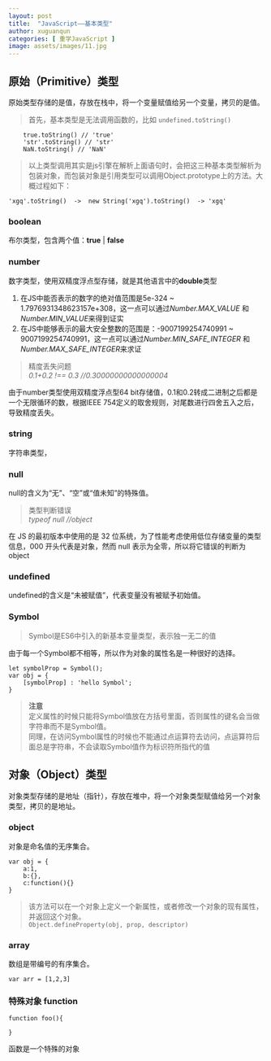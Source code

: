 ```yaml
---
layout: post
title:  "JavaScript——基本类型"
author: xuguanqun
categories: [ 重学JavaScript ]
image: assets/images/11.jpg
---
```


## 原始（Primitive）类型
原始类型存储的是值，存放在栈中，将一个变量赋值给另一个变量，拷贝的是值。

>首先，基本类型是无法调用函数的，比如 `undefined.toString()`   

```
    true.toString() // 'true'   
    'str'.toString() // 'str'  
    NaN.toString() // 'NaN'  
```  

>以上类型调用其实是js引擎在解析上面语句时，会把这三种基本类型解析为包装对象，而包装对象是引用类型可以调用Object.prototype上的方法。大概过程如下：

` 'xgq'.toString()  ->  new String('xgq').toString()  -> 'xgq' `
### **boolean**
布尔类型，包含两个值：**true** | **false**
### **number**
数字类型，使用双精度浮点型存储，就是其他语言中的**double**类型
1. 在JS中能否表示的数字的绝对值范围是5e-324 ~ 1.7976931348623157e+308，这一点可以通过*Number.MAX_VALUE* 和 *Number.MIN_VALUE*来得到证实
2. 在JS中能够表示的最大安全整数的范围是：-9007199254740991 ~ 9007199254740991，这一点可以通过*Number.MIN_SAFE_INTEGER* 和 *Number.MAX_SAFE_INTEGER*来求证
> 精度丢失问题  
> *0.1+0.2 !== 0.3 //0.30000000000000004*

由于number类型使用双精度浮点型64 bit存储值，0.1和0.2转成二进制之后都是一个无限循环的数，根据IEEE 754定义的取舍规则，对尾数进行四舍五入之后，导致精度丢失。
### **string**
字符串类型，
### **null**
null的含义为“无”、“空”或“值未知”的特殊值。
> 类型判断错误  
> *typeof null //object*

在 JS 的最初版本中使用的是 32 位系统，为了性能考虑使用低位存储变量的类型信息，000 开头代表是对象，然而 null 表示为全零，所以将它错误的判断为 object
### **undefined**
undefined的含义是“未被赋值”，代表变量没有被赋予初始值。
### **Symbol**
> Symbol是ES6中引入的新基本变量类型，表示独一无二的值

由于每一个Symbol都不相等，所以作为对象的属性名是一种很好的选择。
```
let symbolProp = Symbol();
var obj = {
    [symbolProp] : 'hello Symbol';
}
```
>**注意**  
>定义属性的时候只能将Symbol值放在方括号里面，否则属性的键名会当做字符串而不是Symbol值。  
同理，在访问Symbol属性的时候也不能通过点运算符去访问，点运算符后面总是字符串，不会读取Symbol值作为标识符所指代的值   

## 对象（Object）类型
对象类型存储的是地址（指针），存放在堆中，将一个对象类型赋值给另一个对象类型，拷贝的是地址。
### **object**
对象是命名值的无序集合。  
```
var obj = {
    a:1,
    b:{},
    c:function(){}
}
```
>该方法可以在一个对象上定义一个新属性，或者修改一个对象的现有属性，并返回这个对象。  
>`Object.defineProperty(obj, prop, descriptor)`   

### **array**
数组是带编号的有序集合。
```
var arr = [1,2,3]
```
### 特殊对象 **function**
```
function foo(){
    
}
```
函数是一个特殊的对象
